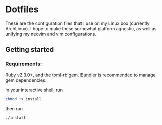# Dotfiles

These are the configuration files that I use on my Linux box (currently
ArchLinux). I hope to make these somewhat platform agnostic, as well as unifying
my neovim and vim configurations.

## Getting started

### Requirements:
[Ruby](https://github.com/ruby/ruby) v2.3.0+, and the
[toml-rb](https://github.com/emancu/toml-rb) gem.
[Bundler](https://github.com/bundler/bundler) is recommended to manage gem
dependencies.

In your interactive shell, run

```bash
chmod +x install
```
then run

```
./install
```
